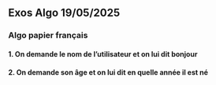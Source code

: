 
## Exos Algo 19/05/2025


### Algo papier français


#### 1. On demande le nom de l’utilisateur et on lui dit bonjour


#### 2. On demande son âge et on lui dit en quelle année il est né
